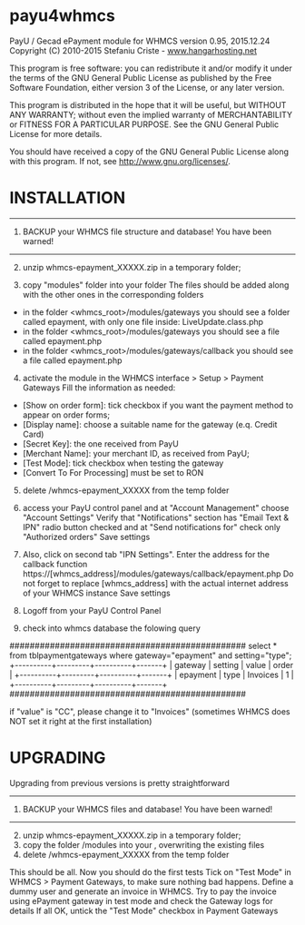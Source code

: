 # payu4whmcs

PayU / Gecad ePayment module for WHMCS
version 0.95, 2015.12.24
Copyright (C) 2010-2015  Stefaniu Criste - www.hangarhosting.net

This program is free software: you can redistribute it and/or modify
it under the terms of the GNU General Public License as published by
the Free Software Foundation, either version 3 of the License, or
any later version.

This program is distributed in the hope that it will be useful,
but WITHOUT ANY WARRANTY; without even the implied warranty of
MERCHANTABILITY or FITNESS FOR A PARTICULAR PURPOSE.  See the
GNU General Public License for more details.

You should have received a copy of the GNU General Public License
along with this program.  If not, see <http://www.gnu.org/licenses/>.



INSTALLATION
========================================================================

************************************************************************
1) BACKUP your WHMCS file structure and database!  You have been warned!
************************************************************************

2) unzip whmcs-epayment_XXXXX.zip in a temporary folder;

3) copy "modules" folder into your <whmcs root> folder
The files should be added along with the other ones in the corresponding folders
- in the folder <whmcs_root>/modules/gateways you should see a folder called epayment, with only one file inside: LiveUpdate.class.php
- in the folder <whmcs_root>/modules/gateways you should see a file called epayment.php
- in the folder <whmcs_root>/modules/gateways/callback you should see a file called epayment.php

4) activate the module in the WHMCS interface > Setup > Payment Gateways
Fill the information as needed:
- [Show on order form]:        tick checkbox if you want the payment method to appear on order forms;
- [Display name]:              choose a suitable name for the gateway (e.q. Credit Card)
- [Secret Key]:                the one received from PayU
- [Merchant Name]:             your merchant ID, as received from PayU;
- [Test Mode]:                 tick checkbox when testing the gateway
- [Convert To For Processing]  must be set to RON

5) delete /whmcs-epayment_XXXXX from the temp folder

6) access your PayU control panel and at "Account Management" choose "Account Settings"
Verify that "Notifications" section has "Email Text & IPN" radio button checked and at
"Send notifications for" check only "Authorized orders"
Save settings

7) Also, click on second tab "IPN Settings".
Enter the address for the callback function
https://[whmcs_address]/modules/gateways/callback/epayment.php
Do not forget to replace [whmcs_address] with the actual internet address of your WHMCS instance
Save settings

8) Logoff from your PayU Control Panel

9) check into whmcs database the folowing query

###############################################
select * from tblpaymentgateways where gateway="epayment" and setting="type";
+----------+---------+----------+-------+
| gateway  | setting | value    | order |
+----------+---------+----------+-------+
| epayment | type    | Invoices |     1 |
+----------+---------+----------+-------+
###############################################

if "value" is "CC", please change it to "Invoices" (sometimes WHMCS does NOT set it right at the first installation)







UPGRADING
================================================================================================

Upgrading from previous versions is pretty straightforward

************************************************************************
1) BACKUP your WHMCS files and database!  You have been warned!
************************************************************************

2) unzip whmcs-epayment_XXXXX.zip in a temporary folder;
3) copy the folder /modules into your <whmcs root>, overwriting the existing files
4) delete /whmcs-epayment_XXXXX from the temp folder

This should be all. Now you should do the first tests
Tick on "Test Mode" in WHMCS > Payment Gateways, to make sure nothing bad happens.
Define a dummy user and generate an invoice in WHMCS.
Try to pay the invoice using ePayment gateway in test mode and check the Gateway logs for details
If all OK, untick the "Test Mode" checkbox in Payment Gateways
